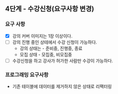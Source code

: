 ## 4단계 - 수강신청(요구사항 변경)

### 요구 사항

* [x] 강의 커버 이미지는 1장 이상이다.
* [ ] 강의 진행 중인 상테에서 수강 신청이 가능하다.
  * 강의 상태는 - 준비중, 진행중, 종료
  * 모집 상태 - 모집중, 비모집중
* [ ] 수강신청을 하고 강사가 허가한 사람만 수강이 가능하다.

### 프로그래밍 요구사항

- 기존 테이블에 데이터를 제거하지 않은 상태로 리팩터링